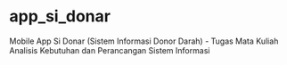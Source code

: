 # app_si_donar
Mobile App Si Donar (Sistem Informasi Donor Darah) -  Tugas Mata Kuliah Analisis Kebutuhan dan Perancangan Sistem Informasi

